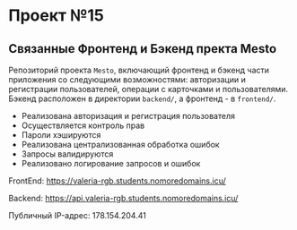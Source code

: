# Проект №15

## Связанные Фронтенд и Бэкенд пректа Mesto

Репозиторий проекта `Mesto`, включающий фронтенд и бэкенд части приложения со следующими возможностями: авторизации и регистрации пользователей, операции с карточками и пользователями. 
Бэкенд расположен в директории `backend/`, а фронтенд - в `frontend/`. 

- Реализована авторизация и регистрация пользователя
- Осуществляется контроль прав
- Пароли хэшируются
- Реализована централизованная обработка ошибок
- Запросы валидируются
- Реализовано логирование запросов и ошибок
  
FrontEnd: https://valeria-rgb.students.nomoredomains.icu/

Backend: https://api.valeria-rgb.students.nomoredomains.icu/

Публичный IP-адрес: 178.154.204.41
